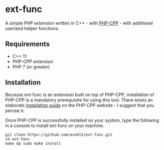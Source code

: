 # ext-func

A simple PHP extension written in C++ - with [PHP-CPP](http://php-cpp.com) - with additional userland helper functions.

## Requirements

- C++ 11
- PHP-CPP extension
- PHP 7 (or greater)

## Installation

Because ext-func is an extension built on top of PHP-CPP, installation of PHP-CPP is a mandatory prerequisite for using this tool. There exists an elaborate [installation guide](http://www.php-cpp.com/documentation/install) on the PHP-CPP website - I suggest that you peruse it.

Once PHP-CPP is successfully installed on your system, type the following in a console to install ext-func on your machine.

```
git clone https://github.com/ace411/ext-func.git
cd ext-func
make && sudo make install
```
